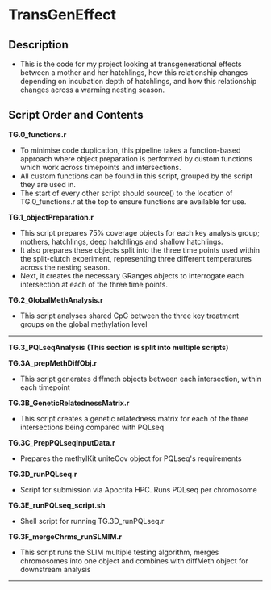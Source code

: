# TransGenEffect


## Description ##
- This is the code for my project looking at transgenerational effects between a mother and her hatchlings, how this relationship changes depending on incubation depth of hatchlings, and how this relationship changes across a warming nesting season. 


## Script Order and Contents ##
**TG.0_functions.r**
-  To minimise code duplication, this pipeline takes a function-based approach where object preparation is performed by custom functions which work across timepoints and intersections.
-  All custom functions can be found in this script, grouped by the script they are used in. 
-  The start of every other script should source() to the location of TG.0_functions.r at the top to ensure functions are available for use.

**TG.1_objectPreparation.r**
- This script prepares 75% coverage objects for each key analysis group; mothers, hatchlings, deep hatchlings and shallow hatchlings.
- It also prepares these objects split into the three time points used within the split-clutch experiment, representing three different temperatures across the nesting season.
- Next, it creates the necessary GRanges objects to interrogate each intersection at each of the three time points.

**TG.2_GlobalMethAnalysis.r**
- This script analyses shared CpG between the three key treatment groups on the global methylation level





-  -  -  -  -  -  -  -  -  -  -  -  -  -  -  -  -  -  -  -  -  -  -  -  -  -  -  -  -  -   
**TG.3_PQLseqAnalysis** 
**(This section is split into multiple scripts)**

**TG.3A_prepMethDiffObj.r**
- This script generates diffmeth objects between each intersection, within each timepoint

**TG.3B_GeneticRelatednessMatrix.r**
- This script creates a genetic relatedness matrix for each of the three intersections being compared with PQLseq

**TG.3C_PrepPQLseqInputData.r**
- Prepares the methylKit uniteCov object for PQLseq's requirements                                 

**TG.3D_runPQLseq.r**
- Script for submission via Apocrita HPC. Runs PQLseq per chromosome

**TG.3E_runPQLseq_script.sh**
- Shell script for running TG.3D_runPQLseq.r

**TG.3F_mergeChrms_runSLMIM.r**
- This script runs the SLIM multiple testing algorithm, merges chromosomes into one object and combines with diffMeth object for downstream analysis

-  -  -  -  -  -  -  -  -  -  -  -  -  -  -  -  -  -  -  -  -  -  -  -  -  -  -  -  -  - 




